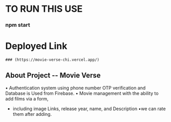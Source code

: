 # TO RUN THIS USE

  ### npm start

# Deployed Link 

    ### (https://movie-verse-chi.vercel.app/)

## About Project -- Movie Verse

• Authentication system using phone number OTP verification and Database is Used from Firebase.
• Movie management with the ability to add films via a form,
  - including image Links, release year, name, and Description 
•we can rate them after adding.